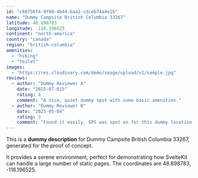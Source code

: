```yaml
---
id: "c60756f4-9f98-4b44-baa2-cdceb74a4e1b"
name: "Dummy Campsite British Columbia 33267"
latitude: 48.898783
longitude: -116.196525
continent: "north-america"
country: "canada"
region: "british-columbia"
amenities:
  - "hiking"
  - "toilet"
images:
  - "https://res.cloudinary.com/demo/image/upload/v1/sample.jpg"
reviews:
  - author: "Dummy Reviewer A"
    date: "2025-07-015"
    rating: 4
    comment: "A nice, quiet dummy spot with some basic amenities."
  - author: "Dummy Reviewer B"
    date: "2025-05-04"
    rating: 3
    comment: "Found it easily. GPS was spot on for this dummy location."
---
```


This is a **dummy description** for Dummy Campsite British Columbia 33267, generated for the proof of concept.

It provides a serene environment, perfect for demonstrating how SvelteKit can handle a large number of static pages. The coordinates are 48.898783, -116.196525.
